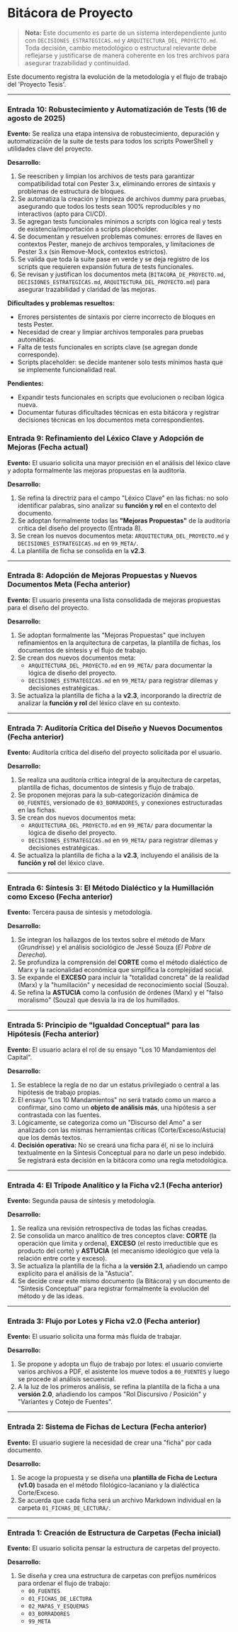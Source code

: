 

# Bitácora de Proyecto

> **Nota:** Este documento es parte de un sistema interdependiente junto con `DECISIONES_ESTRATEGICAS.md` y `ARQUITECTURA_DEL_PROYECTO.md`. Toda decisión, cambio metodológico o estructural relevante debe reflejarse y justificarse de manera coherente en los tres archivos para asegurar trazabilidad y continuidad.

Este documento registra la evolución de la metodología y el flujo de trabajo del 'Proyecto Tesis'.

---

### Entrada 10: Robustecimiento y Automatización de Tests (16 de agosto de 2025)

**Evento:** Se realiza una etapa intensiva de robustecimiento, depuración y automatización de la suite de tests para todos los scripts PowerShell y utilidades clave del proyecto.

**Desarrollo:**
1.  Se reescriben y limpian los archivos de tests para garantizar compatibilidad total con Pester 3.x, eliminando errores de sintaxis y problemas de estructura de bloques.
2.  Se automatiza la creación y limpieza de archivos dummy para pruebas, asegurando que todos los tests sean 100% reproducibles y no interactivos (apto para CI/CD).
3.  Se agregan tests funcionales mínimos a scripts con lógica real y tests de existencia/importación a scripts placeholder.
4.  Se documentan y resuelven problemas comunes: errores de llaves en contextos Pester, manejo de archivos temporales, y limitaciones de Pester 3.x (sin Remove-Mock, contextos estrictos).
5.  Se valida que toda la suite pase en verde y se deja registro de los scripts que requieren expansión futura de tests funcionales.
6.  Se revisan y justifican los documentos meta (`BITACORA_DE_PROYECTO.md`, `DECISIONES_ESTRATEGICAS.md`, `ARQUITECTURA_DEL_PROYECTO.md`) para asegurar trazabilidad y claridad de las mejoras.

**Dificultades y problemas resueltos:**
- Errores persistentes de sintaxis por cierre incorrecto de bloques en tests Pester.
- Necesidad de crear y limpiar archivos temporales para pruebas automáticas.
- Falta de tests funcionales en scripts clave (se agregan donde corresponde).
- Scripts placeholder: se decide mantener solo tests mínimos hasta que se implemente funcionalidad real.

**Pendientes:**
- Expandir tests funcionales en scripts que evolucionen o reciban lógica nueva.
- Documentar futuras dificultades técnicas en esta bitácora y registrar decisiones técnicas en los documentos meta correspondientes.


### Entrada 9: Refinamiento del Léxico Clave y Adopción de Mejoras (Fecha actual)

**Evento:** El usuario solicita una mayor precisión en el análisis del léxico clave y adopta formalmente las mejoras propuestas en la auditoría.

**Desarrollo:**
1.  Se refina la directriz para el campo "Léxico Clave" en las fichas: no solo identificar palabras, sino analizar su **función y rol** en el contexto del documento.
2.  Se adoptan formalmente todas las **"Mejoras Propuestas"** de la auditoría crítica del diseño del proyecto (Entrada 8).
3.  Se crean los nuevos documentos meta: `ARQUITECTURA_DEL_PROYECTO.md` y `DECISIONES_ESTRATEGICAS.md` en `99_META/`.
4.  La plantilla de ficha se consolida en la **v2.3**.

---

### Entrada 8: Adopción de Mejoras Propuestas y Nuevos Documentos Meta (Fecha anterior)

**Evento:** El usuario presenta una lista consolidada de mejoras propuestas para el diseño del proyecto.

**Desarrollo:**
1.  Se adoptan formalmente las "Mejoras Propuestas" que incluyen refinamientos en la arquitectura de carpetas, la plantilla de fichas, los documentos de síntesis y el flujo de trabajo.
2.  Se crean dos nuevos documentos meta:
    *   `ARQUITECTURA_DEL_PROYECTO.md` en `99_META/` para documentar la lógica de diseño del proyecto.
    *   `DECISIONES_ESTRATEGICAS.md` en `99_META/` para registrar dilemas y decisiones estratégicas.
3.  Se actualiza la plantilla de ficha a la **v2.3**, incorporando la directriz de analizar la **función y rol** del léxico clave en su contexto.

---

### Entrada 7: Auditoría Crítica del Diseño y Nuevos Documentos (Fecha anterior)

**Evento:** Auditoría crítica del diseño del proyecto solicitada por el usuario.

**Desarrollo:**
1.  Se realiza una auditoría crítica integral de la arquitectura de carpetas, plantilla de fichas, documentos de síntesis y flujo de trabajo.
2.  Se proponen mejoras para la sub-categorización dinámica de `00_FUENTES`, versionado de `03_BORRADORES`, y conexiones estructuradas en las fichas.
3.  Se crean dos nuevos documentos meta:
    *   `ARQUITECTURA_DEL_PROYECTO.md` en `99_META/` para documentar la lógica de diseño del proyecto.
    *   `DECISIONES_ESTRATEGICAS.md` en `99_META/` para registrar dilemas y decisiones estratégicas.
4.  Se actualiza la plantilla de ficha a la **v2.3**, incluyendo el análisis de la **función y rol** del léxico clave.

---

### Entrada 6: Síntesis 3: El Método Dialéctico y la Humillación como Exceso (Fecha anterior)

**Evento:** Tercera pausa de síntesis y metodología.

**Desarrollo:**
1.  Se integran los hallazgos de los textos sobre el método de Marx (*Grundrisse*) y el análisis sociológico de Jessé Souza (*El Pobre de Derecha*).
2.  Se profundiza la comprensión del **CORTE** como el método dialéctico de Marx y la racionalidad económica que simplifica la complejidad social.
3.  Se expande el **EXCESO** para incluir la "totalidad concreta" de la realidad (Marx) y la "humillación" y necesidad de reconocimiento social (Souza).
4.  Se refina la **ASTUCIA** como la confusión de órdenes (Marx) y el "falso moralismo" (Souza) que desvía la ira de los humillados.

---

### Entrada 5: Principio de "Igualdad Conceptual" para las Hipótesis (Fecha anterior)

**Evento:** El usuario aclara el rol de su ensayo "Los 10 Mandamientos del Capital".

**Desarrollo:**
1.  Se establece la regla de no dar un estatus privilegiado o central a las hipótesis de trabajo propias.
2.  El ensayo "Los 10 Mandamientos" no será tratado como un marco a confirmar, sino como un **objeto de análisis más**, una hipótesis a ser contrastada con las fuentes.
3.  Lógicamente, se categoriza como un "Discurso del Amo" a ser analizado con las mismas herramientas críticas (Corte/Exceso/Astucia) que los demás textos.
4.  **Decisión operativa:** No se creará una ficha para él, ni se lo incluirá textualmente en la Síntesis Conceptual para no darle un peso indebido. Se registrará esta decisión en la bitácora como una regla metodológica.

---

### Entrada 4: El Trípode Analítico y la Ficha v2.1 (Fecha anterior)

**Evento:** Segunda pausa de síntesis y metodología.

**Desarrollo:**
1.  Se realiza una revisión retrospectiva de todas las fichas creadas.
2.  Se consolida un marco analítico de tres conceptos clave: **CORTE** (la operación que limita y ordena), **EXCESO** (el resto irreductible que es producto del corte) y **ASTUCIA** (el mecanismo ideológico que vela la relación entre corte y exceso).
3.  Se actualiza la plantilla de la ficha a la **versión 2.1**, añadiendo un campo explícito para el análisis de la "Astucia".
4.  Se decide crear este mismo documento (la Bitácora) y un documento de "Síntesis Conceptual" para registrar formalmente la evolución del método y de las ideas.

---

### Entrada 3: Flujo por Lotes y Ficha v2.0 (Fecha anterior)

**Evento:** El usuario solicita una forma más fluida de trabajar.

**Desarrollo:**
1.  Se propone y adopta un flujo de trabajo por lotes: el usuario convierte varios archivos a PDF, el asistente los mueve todos a `00_FUENTES` y luego se procede al análisis secuencial.
2.  A la luz de los primeros análisis, se refina la plantilla de la ficha a una **versión 2.0**, añadiendo los campos "Rol Discursivo / Posición" y "Variantes y Cotejo de Fuentes".

---

### Entrada 2: Sistema de Fichas de Lectura (Fecha anterior)

**Evento:** El usuario sugiere la necesidad de crear una "ficha" por cada documento.

**Desarrollo:**
1.  Se acoge la propuesta y se diseña una **plantilla de Ficha de Lectura (v1.0)** basada en el método filológico-lacaniano y la dialéctica Corte/Exceso.
2.  Se acuerda que cada ficha será un archivo Markdown individual en la carpeta `01_FICHAS_DE_LECTURA/`.

---

### Entrada 1: Creación de Estructura de Carpetas (Fecha inicial)

**Evento:** El usuario solicita pensar la estructura de carpetas del proyecto.

**Desarrollo:**
1.  Se diseña y crea una estructura de carpetas con prefijos numéricos para ordenar el flujo de trabajo:
    *   `00_FUENTES`
    *   `01_FICHAS_DE_LECTURA`
    *   `02_MAPAS_Y_ESQUEMAS`
    *   `03_BORRADORES`
    *   `99_META`